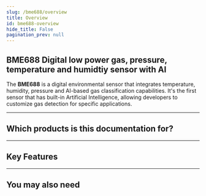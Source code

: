 ```yaml
---
slug: /bme688/overview
title: Overview
id: bme688-overview 
hide_title: False
pagination_prev: null
---
```


## BME688 Digital low power gas, pressure, temperature and humidtiy sensor with AI

The **BME688** is a digital environmental sensor that integrates temperature, humidity, pressure and AI-based gas classification capabilities. It's the first sensor that has built-in Artificial Intelligence, allowing developers to customize gas detection for specific applications.

<CenteredImage src="/img/under_construction.png" alt="Enviromental sensor BME280" caption="Enviromental sensor BME688" />

---

## Which products is this documentation for?


---

## Key Features


---

## You may also need

<QuickLink 
  title="Qwiic cable" 
  description="Qwiic (formerly easyC) compatible cables with connectors on both ends, available in various lengths."
  url="https://soldered.com/product/easyc-cable/"
  image="/img/333311.webp" 
/>